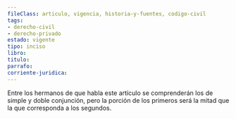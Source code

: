 ```yaml
---
fileClass: articulo, vigencia, historia-y-fuentes, codigo-civil
tags:
- derecho-civil
- derecho-privado
estado: vigente
tipo: inciso
libro:
titulo:
parrafo:
corriente-juridica:
---
```

Entre los hermanos de que habla este artículo se comprenderán los de simple y doble conjunción, pero la porción de los primeros será la mitad que la que corresponda a los segundos.